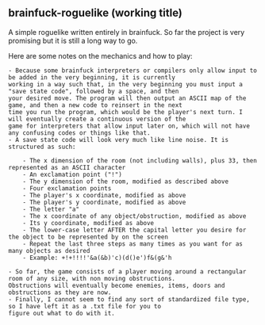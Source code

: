 brainfuck-roguelike (working title)
-----------------------------------

A simple roguelike written entirely in brainfuck. So far the project is very promising but it is still a long way to go.

Here are some notes on the mechanics and how to play:

    - Because some brainfuck interpreters or compilers only allow input to be added in the very beginning, it is currently 
    working in a way such that, in the very beginning you must input a "save state code", followed by a space, and then 
    your desired move. The program will then output an ASCII map of the game, and then a new code to reinsert in the next 
    time you run the program, which would be the player's next turn. I will eventually create a continuous version of the 
    game for interpreters that allow input later on, which will not have any confusing codes or things like that.
    - A save state code will look very much like line noise. It is structured as such:
    
        - The x dimension of the room (not including walls), plus 33, then represented as an ASCII character
        - An exclamation point ("!")
        - The y dimension of the room, modified as described above
        - Four exclamation points
        - The player's x coordinate, modified as above
        - The player's y coordinate, modified as above
        - The letter "a"
        - The x coordinate of any object/obstruction, modified as above
        - Its y coordinate, modified as above
        - The lower-case letter AFTER the capital letter you desire for the object to be represented by on the screen
        - Repeat the last three steps as many times as you want for as many objects as desired
        - Example: +!+!!!!'&a(&b)'c)(d()e')f&(g&'h
        
    - So far, the game consists of a player moving around a rectangular room of any size, with non moving obstructions. 
    Obstructions will eventually become enemies, items, doors and obstructions as they are now.
    - Finally, I cannot seem to find any sort of standardized file type, so I have left it as a .txt file for you to 
    figure out what to do with it.

